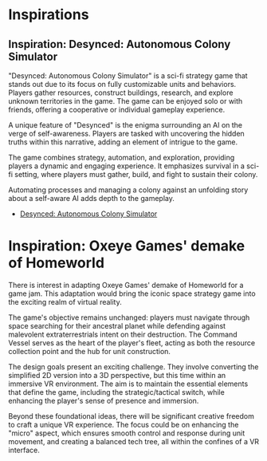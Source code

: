 # Inspirations

## Inspiration: Desynced: Autonomous Colony Simulator

"Desynced: Autonomous Colony Simulator" is a sci-fi strategy game that stands out due to its focus on fully customizable units and behaviors. Players gather resources, construct buildings, research, and explore unknown territories in the game. The game can be enjoyed solo or with friends, offering a cooperative or individual gameplay experience.

A unique feature of "Desynced" is the enigma surrounding an AI on the verge of self-awareness. Players are tasked with uncovering the hidden truths within this narrative, adding an element of intrigue to the game.

The game combines strategy, automation, and exploration, providing players a dynamic and engaging experience. It emphasizes survival in a sci-fi setting, where players must gather, build, and fight to sustain their colony.

Automating processes and managing a colony against an unfolding story about a self-aware AI adds depth to the gameplay.

- [Desynced: Autonomous Colony Simulator](https://store.steampowered.com/app/1450900/Desynced_Autonomous_Colony_Simulator/)

# Inspiration: Oxeye Games' demake of Homeworld

There is interest in adapting Oxeye Games' demake of Homeworld for a game jam. This adaptation would bring the iconic space strategy game into the exciting realm of virtual reality.

The game's objective remains unchanged: players must navigate through space searching for their ancestral planet while defending against malevolent extraterrestrials intent on their destruction. The Command Vessel serves as the heart of the player's fleet, acting as both the resource collection point and the hub for unit construction.

The design goals present an exciting challenge. They involve converting the simplified 2D version into a 3D perspective, but this time within an immersive VR environment. The aim is to maintain the essential elements that define the game, including the strategic/tactical switch, while enhancing the player's sense of presence and immersion.

Beyond these foundational ideas, there will be significant creative freedom to craft a unique VR experience. The focus could be on enhancing the "micro" aspect, which ensures smooth control and response during unit movement, and creating a balanced tech tree, all within the confines of a VR interface.

